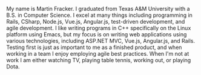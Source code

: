 My name is Martin Fracker. I graduated from Texas A&M University with a B.S. in
Computer Science. I excel at many things including programming in Rails,
CSharp, Node.js, Vue.js, Angular.js, test-driven development, and agile
development. I like writing programs in C++ specifically on the Linux platform
using Emacs, but my focus is on writing web applications using various
technologies, including ASP.NET MVC, Vue.js, Angular.js, and Rails. Testing
first is just as important to me as a finished product, and when working in a
team I enjoy employing agile best practices. When I'm not at work I am either
watching TV, playing table tennis, working out, or playing Dota.
